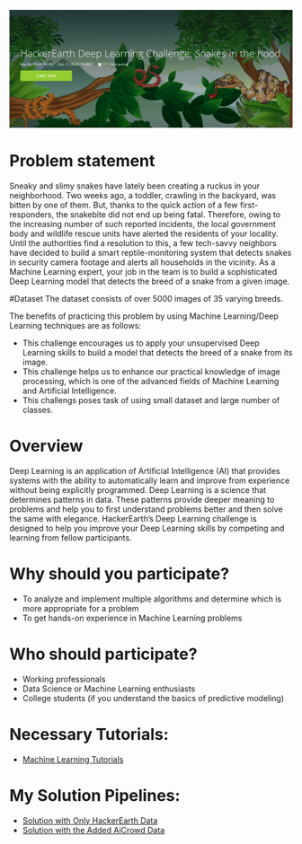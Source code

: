 ![](https://github.com/redwankarimsony/hackerearth-snake-in-the-hood/blob/main/snake%20cover.png)

# Problem statement
Sneaky and slimy snakes have lately been creating a ruckus in your neighborhood. Two weeks ago, a toddler, crawling in the backyard, was bitten by one of them. But, thanks to the quick action of a few first-responders, the snakebite did not end up being fatal. Therefore, owing to the increasing number of such reported incidents, the local government body and wildlife rescue units have alerted the residents of your locality.
Until the authorities find a resolution to this, a few tech-savvy neighbors have decided to build a smart reptile-monitoring system that detects snakes in security camera footage and alerts all households in the vicinity. As a Machine Learning expert, your job in the team is to build a sophisticated Deep Learning model that detects the breed of a snake from a given image.

#Dataset
The dataset consists of over 5000 images of 35 varying breeds.

The benefits of practicing this problem by using Machine Learning/Deep Learning techniques are as follows:
* This challenge encourages us to apply your unsupervised Deep Learning skills to build a model that detects the breed of a snake from its image.
* This challenge helps us to enhance our practical knowledge of image processing, which is one of the advanced fields of Machine Learning and Artificial Intelligence.
* This challengs poses task of using small dataset and large number of classes. 


# Overview
Deep Learning is an application of Artificial Intelligence (AI) that provides systems with the ability to automatically learn and improve from experience without being explicitly programmed. Deep Learning is a science that determines patterns in data. These patterns provide deeper meaning to problems and help you to first understand problems better and then solve the same with elegance. HackerEarth’s Deep Learning challenge is designed to help you improve your Deep Learning skills by competing and learning from fellow participants.

# Why should you participate?
* To analyze and implement multiple algorithms and determine which is more appropriate for a problem
* To get hands-on experience in Machine Learning problems

# Who should participate?
* Working professionals
* Data Science or Machine Learning enthusiasts
* College students (if you understand the basics of predictive modeling)

# Necessary Tutorials: 
* [Machine Learning Tutorials](https://www.hackerearth.com/practice/machine-learning/machine-learning-algorithms/beginners-guide-regression-analysis-plot-interpretations/tutorial/)


# My Solution Pipelines: 
* [Solution with Only HackerEarth Data](https://nbviewer.jupyter.org/github/redwankarimsony/hackerearth-snake-in-the-hood/blob/main/Snake_Detection.ipynb)
* [Solution with the Added AiCrowd Data](https://nbviewer.jupyter.org/github/redwankarimsony/hackerearth-snake-in-the-hood/blob/main/Snake_Detection_%5BAi_Crowd_Data_Score_42_59%5D.ipynb)


